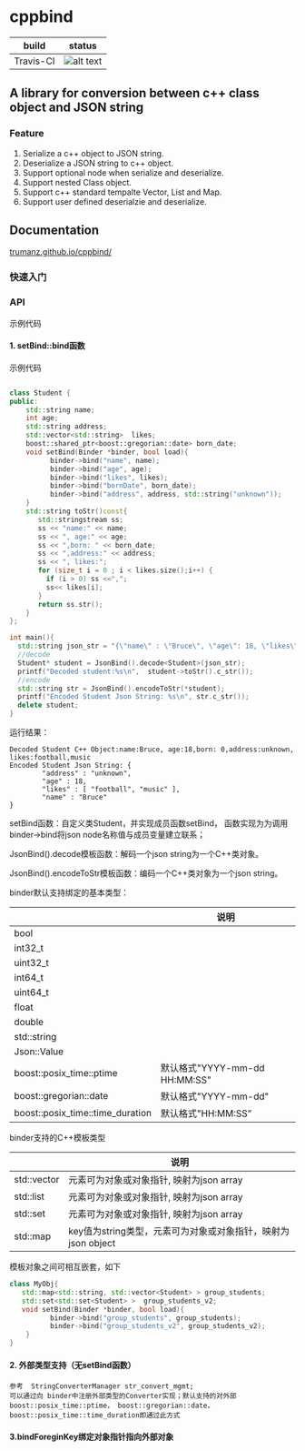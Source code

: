 # cppbind

| build | status                                                                                        |
|-------|-----------------------------------------------------------------------------------------------|
| Travis-CI   | ![alt text](https://travis-ci.org/trumanz/cpp-learning.svg?branch=master "Logo Title Text 1") |

## A library for conversion between c++ class object and JSON string
### Feature
1. Serialize a c++ object to JSON string.
2. Deserialize a JSON string to c++ object.
3. Support optional node when serialize and deserialize.
4. Support nested Class object.
5. Support c++ standard tempalte Vector, List and Map.
6. Support user defined deserialzie and deserialize.


## Documentation

[trumanz.github.io/cppbind/](https://trumanz.github.io/cppbind/)



### 快速入门



### API

示例代码



#### 1. setBind::bind函数

示例代码

```c++

class Student {
public:
    std::string name;
    int age;  
    std::string address;
    std::vector<std::string>  likes;
    boost::shared_ptr<boost::gregorian::date> born_date;
    void setBind(Binder *binder, bool load){
          binder->bind("name", name);
          binder->bind("age", age);
          binder->bind("likes", likes);
          binder->bind("bornDate", born_date);
          binder->bind("address", address, std::string("unknown"));
    }
    std::string toStr()const{
       std::stringstream ss;
       ss << "name:" << name;
       ss << ", age:" << age;
       ss << ",born: " << born_date;
       ss << ",address:" << address;
       ss << ", likes:";
       for (size_t i = 0 ; i < likes.size();i++) {
         if (i > 0) ss <<",";
         ss<< likes[i];
       }
       return ss.str();
    }
};

int main(){
  std::string json_str = "{\"name\" : \"Bruce\", \"age\": 18, \"likes\" : [\"football\", \"music\"] }";
  //decode
  Student* student = JsonBind().decode<Student>(json_str);
  printf("Decoded student:%s\n",  student->toStr().c_str());
  //encode
  std::string str = JsonBind().encodeToStr(*student);
  printf("Encoded Student Json String: %s\n", str.c_str());
  delete student;
}
```

运行结果：

```shell
Decoded Student C++ Object:name:Bruce, age:18,born: 0,address:unknown, likes:football,music
Encoded Student Json String: {
        "address" : "unknown",
        "age" : 18,
        "likes" : [ "football", "music" ],
        "name" : "Bruce"
}
```

setBind函数：自定义类Student，并实现成员函数setBind， 函数实现为为调用binder->bind将json node名称值与成员变量建立联系；

JsonBind().decode模板函数：解码一个json string为一个C++类对象。

JsonBind().encodeToStr模板函数：编码一个C++类对象为一个json string。

binder默认支持绑定的基本类型：

|                                  | 说明                          |
| :------------------------------- | ----------------------------- |
| bool                             |                               |
| int32_t                          |                               |
| uint32_t                         |                               |
| int64_t                          |                               |
| uint64_t                         |                               |
| float                            |                               |
| double                           |                               |
| std::string                      |                               |
| Json::Value                      |                               |
| boost::posix_time::ptime         | 默认格式"YYYY-mm-dd HH:MM:SS" |
| boost::gregorian::date           | 默认格式"YYYY-mm-dd"          |
| boost::posix_time::time_duration | 默认格式"HH:MM:SS”            |

binder支持的C++模板类型

|             | 说明                                                         |
| ----------- | ------------------------------------------------------------ |
| std::vector | 元素可为对象或对象指针,  映射为json array                    |
| std::list   | 元素可为对象或对象指针,  映射为json array                    |
| std::set    | 元素可为对象或对象指针,  映射为json array                    |
| std::map    | key值为string类型，元素可为对象或对象指针，映射为json object |

 模板对象之间可相互嵌套，如下

```c++
class MyObj{
   std::map<std::string, std::vector<Student> > group_students;
   std::set<std::set<Student> >  group_students_v2;
   void setBind(Binder *binder, bool load){
          binder->bind("group_students", group_students);
          binder->bind("group_students_v2", group_students_v2);
    }
}
```



#### 2. 外部类型支持（无setBind函数）

```
参考  StringConverterManager str_convert_mgmt;
可以通过向 binder中注册外部类型的Converter实现；默认支持的对外部boost::posix_time::ptime， boost::gregorian::date， boost::posix_time::time_duration即通过此方式
```

#### 3.bindForeginKey绑定对象指针指向外部对象

```

```

```

```
